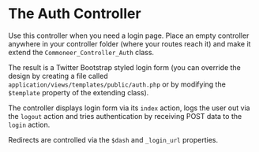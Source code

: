 # The Auth Controller

Use this controller when you need a login page. Place an empty controller anywhere in your controller folder (where your routes reach it) and make it extend the `Commoneer_Controller_Auth` class.

The result is a Twitter Bootstrap styled login form (you can override the design by creating a file called `application/views/templates/public/auth.php` or by modifying the `$template` property of the extending class).

The controller displays login form via its `index` action, logs the user out via the `logout` action and tries authentication by receiving POST data to the `login` action.

Redirects are controlled via the `$dash` and `_login_url` properties.
